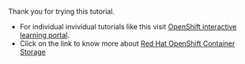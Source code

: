 Thank you for trying this tutorial. 
- For individual invividual tutorials like this visit [OpenShift interactive learning portal](https://learn.openshift.com). 
- Click on the link to know more about [Red Hat OpenShift Container Storage](https://www.redhat.com/en/technologies/cloud-computing/openshift-container-storage) 
